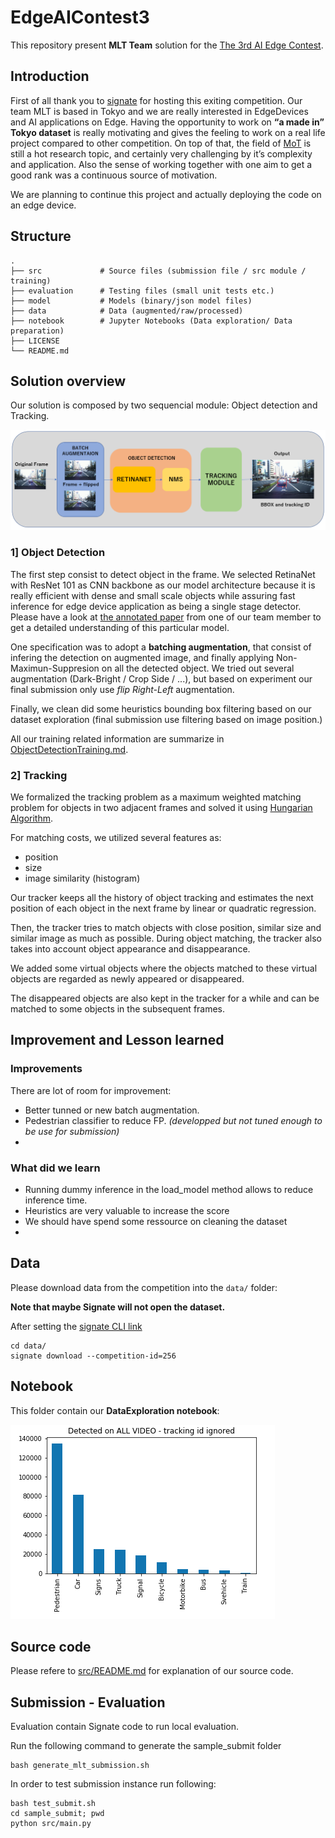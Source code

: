 # EdgeAIContest3
This repository present **MLT Team** solution for the  [The 3rd AI Edge Contest](https://signate.jp/competitions/256).

## Introduction
First of all thank you to [signate](https://signate.jp/) for hosting this exiting competition.
Our team MLT is based in Tokyo and we are really interested in EdgeDevices and AI applications on Edge.
Having the opportunity to work on **“a made in” Tokyo dataset** is really motivating and gives the feeling to work on a real life project compared to other competition.
On top of that, the field of [MoT](https://en.wikipedia.org/wiki/Multiple_object_tracking) is still a hot research topic, and certainly very challenging by it’s complexity and application.
Also the sense of working together with one aim to get a good rank was a continuous source of motivation.

We are planning to continue this project and actually deploying the code on an edge device.

## Structure
    .
    ├── src             # Source files (submission file / src module / training)
    ├── evaluation      # Testing files (small unit tests etc.)
    ├── model           # Models (binary/json model files)
    ├── data            # Data (augmented/raw/processed)
    ├── notebook        # Jupyter Notebooks (Data exploration/ Data preparation)
    ├── LICENSE
    └── README.md

## Solution overview

Our solution is composed by two sequencial module: Object detection and Tracking.

![overview](notebook/overview.png)

### 1] Object Detection
The first step consist to detect object in the frame.
We selected RetinaNet with ResNet 101 as CNN backbone as our model architecture because it is really efficient with dense and small scale objects while assuring fast inference for edge device application as being a single stage detector. Please have a look at [the annotated paper](https://github.com/Machine-Learning-Tokyo/papers-with-annotations/blob/master/object-detection/RetinaNet.pdf) from one of our team member to get a detailed understanding of this particular model.

One specification was to adopt a **batching augmentation**, that consist of infering the detection on augmented image, and finally applying Non-Maximun-Suppresion on all the detected object. We tried out several augmentation (Dark-Bright / Crop Side / ...), but based on experiment our final submission only use *flip Right-Left* augmentation.

Finally, we clean did some heuristics bounding box filtering based on our dataset exploration (final submission use filtering based on image position.)

All our training related information are summarize in [ObjectDetectionTraining.md](src/ObjectDetectionTraining.md).

### 2] Tracking

We formalized the tracking problem as a maximum weighted matching problem for objects in two adjacent frames and solved it using [Hungarian Algorithm](https://en.wikipedia.org/wiki/Hungarian_algorithm#:~:text=Hungarian%20algorithm%20%2D%20Wikipedia-,Hungarian%20algorithm,anticipated%20later%20primal%2Ddual%20methods.).

For matching costs, we utilized several features as:
- position
- size
- image similarity (histogram)

Our tracker keeps all the history of object tracking and estimates the next position of each object in the next frame by linear or quadratic regression.

Then, the tracker tries to match objects with close position, similar size and similar image as much as possible.
During object matching, the tracker also takes into account object appearance and disappearance.

We added some virtual objects where the objects matched to these virtual objects are regarded as newly appeared or disappeared.

The disappeared objects are also kept in the tracker for a while and can be matched to some objects in the subsequent frames.

## Improvement and Lesson learned

### Improvements
There are lot of room for improvement:
- Better tunned or new batch augmentation.
- Pedestrian classifier to reduce FP. *(developped but not tuned enough to be use for submission)*
-

### What did we learn
- Running dummy inference in the load_model method allows to reduce inference time.
- Heuristics are very valuable to increase the score
- We should have spend some ressource on cleaning the dataset
-

## Data
Please download data from the competition into the ```data/``` folder:

**Note that maybe Signate will not open the dataset.**

After setting the [signate CLI link](https://pypi.org/project/signate/)
```
cd data/
signate download --competition-id=256
```

## Notebook
This folder contain our **DataExploration notebook**:

![overview](notebook/all_video.png)

## Source code
Please refere to [src/README.md](src/README.md) for explanation of our source code.

## Submission - Evaluation

Evaluation contain Signate code to run local evaluation.

Run the following command to generate the sample_submit folder
```
bash generate_mlt_submission.sh
```

In order to test submission instance run following:
```
bash test_submit.sh
cd sample_submit; pwd
python src/main.py
```